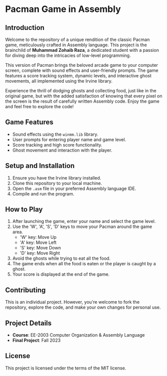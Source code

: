 # Pacman Game in Assembly

## Introduction
Welcome to the repository of a unique rendition of the classic Pacman game, meticulously crafted in Assembly language. This project is the brainchild of **Muhammad Zohaib Raza**, a dedicated student with a passion for diving deep into the intricacies of low-level programming.

This version of Pacman brings the beloved arcade game to your computer screen, complete with sound effects and user-friendly prompts. The game features a score tracking system, dynamic levels, and interactive ghost movements, all implemented using the Irvine library.

Experience the thrill of dodging ghosts and collecting food, just like in the original game, but with the added satisfaction of knowing that every pixel on the screen is the result of carefully written Assembly code. Enjoy the game and feel free to explore the code!

## Game Features
- Sound effects using the `winmm.lib` library.
- User prompts for entering player name and game level.
- Score tracking and high score functionality.
- Ghost movement and interaction with the player.

## Setup and Installation
1. Ensure you have the Irvine library installed.
2. Clone this repository to your local machine.
3. Open the `.asm` file in your preferred Assembly language IDE.
4. Compile and run the program.

## How to Play
1. After launching the game, enter your name and select the game level.
2. Use the 'W', 'A', 'S', 'D' keys to move your Pacman around the game area.
    - 'W' key: Move Up
    - 'A' key: Move Left
    - 'S' key: Move Down
    - 'D' key: Move Right
3. Avoid the ghosts while trying to eat all the food.
4. The game ends when all the food is eaten or the player is caught by a ghost.
5. Your score is displayed at the end of the game.

## Contributing
This is an individual project. However, you're welcome to fork the repository, explore the code, and make your own changes for personal use.

## Project Details
- **Course**: EE-2003 Computer Organization & Assembly Language
- **Final Project**: Fall 2023

## License
This project is licensed under the terms of the MIT license.
